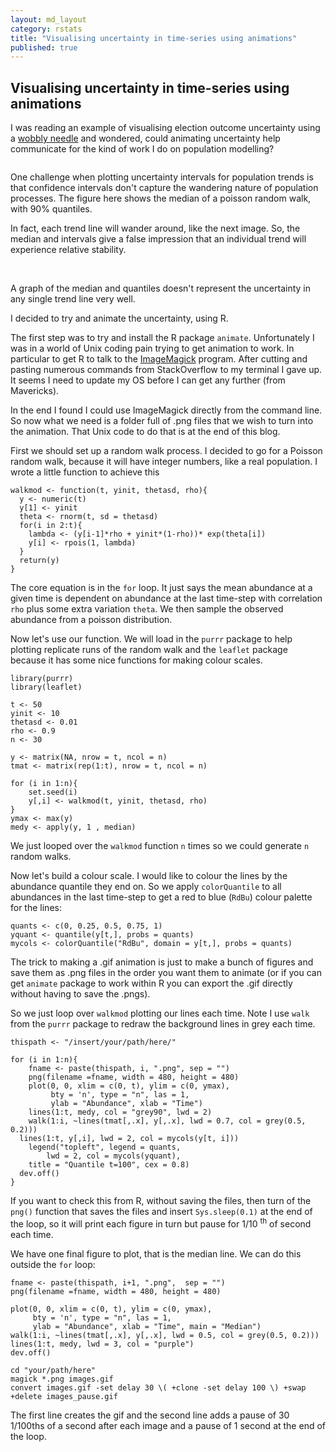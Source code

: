 ```yaml
---
layout: md_layout
category: rstats
title: "Visualising uncertainty in time-series using animations"
published: true
---
```


Visualising uncertainty in time-series using animations
-------------------------------------------------------

I was reading an example of visualising election outcome uncertainty
using a [wobbly
needle](https://medium.com/@jofu/openvis-2017-a-recap-3e945bb9f267) and
wondered, could animating uncertainty help communicate for the kind of
work I do on population modelling?

<img src ="/Images/time_series_uncertainty_figs/images_pause.gif" alt="" class="image"/>

One challenge when plotting uncertainty intervals for population trends
is that confidence intervals don't capture the wandering nature of
population processes. The figure here shows the median of a poisson
random walk, with 90% quantiles.

In fact, each trend line will wander around, like the next image. So,
the median and intervals give a false impression that an individual
trend will experience relative stability.

<div class = "image_caption">
<img src ="/Images/time_series_uncertainty_figs/tsu_ciplot.png" alt="" class="image_float"/>
<img src ="/Images/time_series_uncertainty_figs/tspng_30.png" alt="" class="image_float"/>
<p> A graph of the median and quantiles doesn't represent the uncertainty in any single trend line very well. </p>
</div>

I decided to try and animate the uncertainty, using R.

The first step was to try and install the R package `animate`.
Unfortunately I was in a world of Unix coding pain trying to get
animation to work. In particular to get R to talk to the
[ImageMagick](https://www.imagemagick.org) program. After cutting and
pasting numerous commands from StackOverflow to my terminal I gave up.
It seems I need to update my OS before I can get any further (from
Mavericks).

In the end I found I could use ImageMagick directly from the command
line. So now what we need is a folder full of .png files that we wish to
turn into the animation. That Unix code to do that is at the end of this
blog.

First we should set up a random walk process. I decided to go for a
Poisson random walk, because it will have integer numbers, like a real
population. I wrote a little function to achieve this

    walkmod <- function(t, yinit, thetasd, rho){
      y <- numeric(t)
      y[1] <- yinit
      theta <- rnorm(t, sd = thetasd)
      for(i in 2:t){
        lambda <- (y[i-1]*rho + yinit*(1-rho))* exp(theta[i])
        y[i] <- rpois(1, lambda)
      }
      return(y)
    }

The core equation is in the `for` loop. It just says the mean abundance
at a given time is dependent on abundance at the last time-step with
correlation `rho` plus some extra variation `theta`. We then sample the
observed abundance from a poisson distribution.

Now let's use our function. We will load in the `purrr` package to help
plotting replicate runs of the random walk and the `leaflet` package
because it has some nice functions for making colour scales.

    library(purrr)
    library(leaflet)

    t <- 50
    yinit <- 10
    thetasd <- 0.01
    rho <- 0.9
    n <- 30

    y <- matrix(NA, nrow = t, ncol = n)
    tmat <- matrix(rep(1:t), nrow = t, ncol = n)

    for (i in 1:n){
        set.seed(i)
        y[,i] <- walkmod(t, yinit, thetasd, rho)
    }
    ymax <- max(y)
    medy <- apply(y, 1 , median)

We just looped over the `walkmod` function `n` times so we could
generate `n` random walks.

Now let's build a colour scale. I would like to colour the lines by the
abundance quantile they end on. So we apply `colorQuantile` to all
abundances in the last time-step to get a red to blue (`RdBu`) colour
palette for the lines:

    quants <- c(0, 0.25, 0.5, 0.75, 1)
    yquant <- quantile(y[t,], probs = quants)
    mycols <- colorQuantile("RdBu", domain = y[t,], probs = quants)

The trick to making a .gif animation is just to make a bunch of figures
and save them as .png files in the order you want them to animate (or if
you can get `animate` package to work within R you can export the .gif
directly without having to save the .pngs).

So we just loop over `walkmod` plotting our lines each time. Note I use
`walk` from the `purrr` package to redraw the background lines in grey
each time.

    thispath <- "/insert/your/path/here/"

    for (i in 1:n){
        fname <- paste(thispath, i, ".png", sep = "")
        png(filename =fname, width = 480, height = 480)
        plot(0, 0, xlim = c(0, t), ylim = c(0, ymax),
             bty = 'n', type = "n", las = 1,
             ylab = "Abundance", xlab = "Time")
        lines(1:t, medy, col = "grey90", lwd = 2)
        walk(1:i, ~lines(tmat[,.x], y[,.x], lwd = 0.7, col = grey(0.5, 0.2)))
      lines(1:t, y[,i], lwd = 2, col = mycols(y[t, i]))
        legend("topleft", legend = quants,
            lwd = 2, col = mycols(yquant),
        title = "Quantile t=100", cex = 0.8)
      dev.off()
    }

If you want to check this from R, without saving the files, then turn of
the `png()` function that saves the files and insert `Sys.sleep(0.1)` at
the end of the loop, so it will print each figure in turn but pause for
1/10 <sup>th</sup> of second each time.

We have one final figure to plot, that is the median line. We can do
this outside the `for` loop:

    fname <- paste(thispath, i+1, ".png",  sep = "")
    png(filename =fname, width = 480, height = 480)

    plot(0, 0, xlim = c(0, t), ylim = c(0, ymax),
         bty = 'n', type = "n", las = 1,
         ylab = "Abundance", xlab = "Time", main = "Median")
    walk(1:i, ~lines(tmat[,.x], y[,.x], lwd = 0.5, col = grey(0.5, 0.2)))
    lines(1:t, medy, lwd = 3, col = "purple")
    dev.off()

    cd "your/path/here"
    magick *.png images.gif
    convert images.gif -set delay 30 \( +clone -set delay 100 \) +swap +delete images_pause.gif

The first line creates the gif and the second line adds a pause of 30
1/100ths of a second after each image and a pause of 1 second at the end
of the loop.
